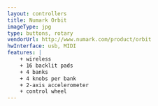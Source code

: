 ```yaml
---
layout: controllers
title: Numark Orbit
imageType: jpg
type: buttons, rotary
vendorUrl: http://www.numark.com/product/orbit
hwInterface: usb, MIDI
features: |
    + wireless
    + 16 backlit pads
    + 4 banks
    + 4 knobs per bank
    + 2-axis accelerometer
    + control wheel
---
```




